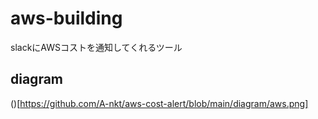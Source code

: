 # aws-building
slackにAWSコストを通知してくれるツール

## diagram
()[https://github.com/A-nkt/aws-cost-alert/blob/main/diagram/aws.png]
